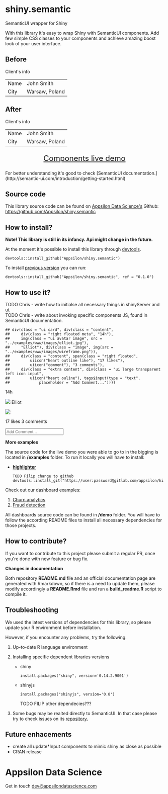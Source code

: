 
<link href="http://fonts.googleapis.com/css?family=Lato:300,700,300italic|Inconsolata" rel="stylesheet" type="text/css"> <link href='docs/style.css' rel='stylesheet' type='text/css'>

shiny.semantic
==============

SemanticUI wrapper for Shiny

With this library it's easy to wrap Shiny with SemanticUI components. Add few simple CSS classes to your components and achieve amazing boost look of your user interface.

<!-- TODO Filip better example -->
<h2>
Before
</h2>
<!--html_preserve-->
<a>Client's info</a>
<p>
</p>
<table>
<tbody>
<tr>
<td>
Name
</td>
<td>
John Smith
</td>
</tr>
<tr>
<td>
City
</td>
<td>
Warsaw, Poland
</td>
</tr>
</tbody>
</table>

<!--/html_preserve-->

<h2>
After
</h2>
<!--html_preserve-->
<body style="min-height: 611px;">
<!--SHINY.SINGLETON[12b282b6c4e1ec3cee386f4ca6165aafc4731a84]-->
<!--/SHINY.SINGLETON[12b282b6c4e1ec3cee386f4ca6165aafc4731a84]-->
<a class="ui green ribbon label">Client's info</a>
<p>
</p>
<table>
<tbody>
<tr>
<td>
Name
</td>
<td>
John Smith
</td>
</tr>
<tr>
<td>
City
</td>
<td>
Warsaw, Poland
</td>
</tr>
</tbody>
</table>

</body>
<!--/html_preserve-->

<!-- #Basic tutorial article is available on [Appsilon Data Science blog](your_future_art_link). -->
<!-- Live demo link below -->
<!-- TODO Analogy to http://shiny.rstudio.com/gallery/widget-gallery.html -->
<p style="text-align: center; font-size: x-large; clear: both">
<a href="http://demo.appsilondatascience.com/shiny.semantic/components">Components live demo</a>
</p>
For better understanding it's good to check [SemanticUI documentation.](http://semantic-ui.com/introduction/getting-started.html)

Source code
-----------

This library source code can be found on [Appsilon Data Science's](http://appsilondatascience.com) Github: <br> <https://github.com/Appsilon/shiny.semantic>

<script>
document.write('<div class="logo"><a href="http://appsilondatascience.com"><img alt="Appsilon Data Science" src="https://cdn.rawgit.com/Appsilon/website-cdn/gh-pages/logo-white.png"/></a></div>')
</script>
How to install?
---------------

**Note! This library is still in its infancy. Api might change in the future.**

At the moment it's possible to install this library through [devtools](https://github.com/hadley/devtools).

    devtools::install_github("Appsilon/shiny.semantic")

To install [previous version]() you can run:

    devtools::install_github("Appsilon/shiny.semantic", ref = "0.1.0")

How to use it?
--------------

TODO Chris - write how to initialse all necessary things in shinyServer and ui. <br> TODO Chris - write about invoking specific components JS, found in SemanticUI documentation.

    ## div(class = "ui card", div(class = "content", 
    ##     div(class = "right floated meta", "14h"), 
    ##     img(class = "ui avatar image", src = "../examples/www/images/elliot.jpg"), 
    ##     "Elliot"), div(class = "image", img(src = "../examples/www/images/wireframe.png")), 
    ##     div(class = "content", span(class = "right floated", 
    ##         uiicon("heart outline like"), "17 likes"), 
    ##         uiicon("comment"), "3 comments"), 
    ##     div(class = "extra content", div(class = "ui large transparent left icon input", 
    ##         uiicon("heart ouline"), tags$input(type = "text", 
    ##             placeholder = "Add Comment..."))))

<!--html_preserve-->
14h

<img class="ui avatar image" src="../examples/www/images/elliot.jpg"/> Elliot

<img src="../examples/www/images/wireframe.png"/>

<span class="right floated"> <i class="heart outline like icon"></i> 17 likes </span> <i class="comment icon"></i> 3 comments

<i class="heart ouline icon"></i> <input type="text" placeholder="Add Comment..."/>

<script type="application/json" data-for="htmlwidget-46d29cb02020dc91bbe4">{"x":"div(class = \"ui card\", div(class = \"content\", \n    div(class = \"right floated meta\", \"14h\"), \n    img(class = \"ui avatar image\", src = \"../examples/www/images/elliot.jpg\"), \n    \"Elliot\"), div(class = \"image\", img(src = \"../examples/www/images/wireframe.png\")), \n    div(class = \"content\", span(class = \"right floated\", \n        uiicon(\"heart outline like\"), \"17 likes\"), \n        uiicon(\"comment\"), \"3 comments\"), \n    div(class = \"extra content\", div(class = \"ui large transparent left icon input\", \n        uiicon(\"heart ouline\"), tags$input(type = \"text\", \n            placeholder = \"Add Comment...\"))))","evals":[],"jsHooks":[]}</script>

<!--/html_preserve-->
**More examples**

The source code for the live demo you were able to go to in the bigging is located in **/examples** folder. To run it locally you will have to install:

-   [**highlighter**](TODO%20Filip%20repo%20url)

        TODO Filip change to github
        devtools::install_git("https://user:password@gitlab.com/appsilon/highlighter.git")

Check out our dashboard examples:

1.  [Churn analytics](http://demo.appsilondatascience.com/shiny.semantic/churn)
2.  [Fraud detection](demo.appsilondatascience.com/shiny.semantic/frauds)

All dashboards source code can be found in **/demo** folder. You will have to follow the according README files to install all necessary dependencies for those projects.

How to contribute?
------------------

If you want to contribute to this project please submit a regular PR, once you're done with new feature or bug fix.<br>

**Changes in documentation**

Both repository **README.md** file and an official documentation page are generated with Rmarkdown, so if there is a need to update them, please modify accordingly a **README.Rmd** file and run a **build\_readme.R** script to compile it.

Troubleshooting
---------------

We used the latest versions of dependencies for this library, so please update your R environment before installation.

However, if you encounter any problems, try the following:

1.  Up-to-date R language environment
2.  Installing specific dependent libraries versions
    -   shiny

            install.packages("shiny", version='0.14.2.9001')

    -   shinyjs

            install.packages("shinyjs", version='0.8')

        TODO FILIP other dependecies???

3.  Some bugs may be realted directly to SemanticUI. In that case please try to check issues on its [repository.](https://github.com/Semantic-Org/Semantic-UI)

Future enhacements
------------------

-   create all update\*Input components to mimic shiny as close as possible
-   CRAN release

Appsilon Data Science
=====================

<script>
document.write('<div class="subheader"> We Provide End-to-End Data Science Solutions </div>  <div class="logo"><a href="http://appsilondatascience.com"><img alt="Appsilon Data Science" src="https://cdn.rawgit.com/Appsilon/website-cdn/gh-pages/logo-white.png" /></a></div>');
</script>
Get in touch [dev@appsilondatascience.com](dev@appsilondatascience.com)

<script>
document.write('<a href="https://github.com/Appsilon/shiny.semantic"><img style="position: absolute; margin: 0; top: 0; right: 0; border: 0;" src="https://camo.githubusercontent.com/38ef81f8aca64bb9a64448d0d70f1308ef5341ab/68747470733a2f2f73332e616d617a6f6e6177732e636f6d2f6769746875622f726962626f6e732f666f726b6d655f72696768745f6461726b626c75655f3132313632312e706e67" alt="Fork me on GitHub" data-canonical-src="https://s3.amazonaws.com/github/ribbons/forkme_right_darkblue_121621.png"></a>')
</script>
